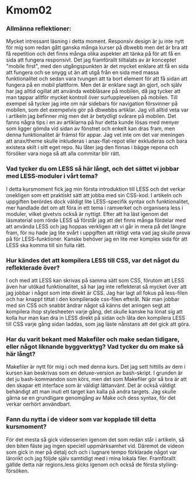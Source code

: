 Kmom02
===============================

### Allmänna reflektioner:

Mycket intressant läsning i detta moment. Responsiv design är ju inte nytt för mig som redan gått ganska många kurser på dbwebb men det är bra att få repetition och det finns många olika aspekter att tänka på för att få en sida att fungera responsivt. Det jag framförallt tilltalats av är konceptet "mobile first", med den utgångspunkten är det mycket enklare att få en sida att fungera och se snygg ut än att utgå från en sida med massa funktionalitet och sedan vara tvungen att ta bort element för att få sidan att fungera på en mobil plattform. Men det är enklare sagt än gjort, och själv har jag alltid ogillat att använda webbläsare på mobilen, då jag tycker att man tappar alltför mycket kontroll över surfupplevelsen på mobilen. Till exempel så tycker jag inte om när sidebars för navigation försvinner på mobilen, som det exempelvis gör på dbwebbs artiklar. Jag vill alltid veta var i artikeln jag befinner mig men det är betydligt svårare på mobilen. Det fanns några tips i en av artiklarna på hur detta kunde lösas med menyer som ligger gömda vid sidan av fönstret och enkelt kan dras fram, men denna funktionalitet är främst för appar.
Jag vet inte om det var meningen att anax/theme skulle inkluderas i anax-flat-repot eller exkluderas och bara existera skilt i sitt eget repo. Nu låter jag den finnas i bägge repona och försöker vara noga så att alla commitar blir rätt.

### Vad tycker du om LESS så här långt, och det sättet vi jobbar med LESS-moduler i vårt tema?

I detta kursmoment fick jag min första introduktion till LESS och det verkar onekligen som ett praktiskt sätt att jobba med sin CSS-kod. I artikeln och uppgiften berördes dock väldigt lite LESS-specifik syntax och funktionalitet, mer handlade det om att föra in ett tema i ramverket och organisera less i moduler, vilket givetvis också är nyttigt. Efter att ha läst igenom det läsmaterial som rörde LESS så förstår jag att det finns många fördelar med att använda LESS och jag hoppas verkligen att vi går in mera på det längre fram, för nu hade jag lite svårt i uppgiften att riktigt veta vad jag skulle prova på för LESS-funktioner. Kanske behöver jag en lite mer komplex sida för att LESS ska komma till sin fulla rätt.

### Hur kändes det att kompilera LESS till CSS, var det något du reflekterade över?

I och med att LESS kan skrivas på samma sätt som CSS, förutom att LESS även har utökad funktionalitet, så har jag inte reflekterat så mycket över att jag jobbar i något som inte direkt är CSS. Jag har lagt all fokus på less-filen och har knappt tittat i den kompilerade css-filen efteråt. När man jobbar med sin CSS och snabbt ändrar något så känns det aningen segt att kompilera ihop stylesheeten varje gång, det skulle kanske ha lönat sig att kolla hur man kan dra in LESS direkt på sidan och låta den kompilera LESS till CSS varje gång sidan laddas, som jag läste nånstans att det gick att göra.

### Har du varit bekant med Makefiler och make sedan tidigare, eller något liknande byggverktyg? Vad tycker du om make så här långt?

Makefiler är nytt för mig i och med denna kurs. Det jag sett hittills av dem i kursen kan beskrivas som en deluxe-version av bash-skript. I grunden är det ju bash-kommandon som körs, men det som Makefiler gör så bra är att den skapar ett interface som är väldigt lättanvänt. Det är också väldigt behändigt att man inuti ett target kan kalla på andra targets. Jag skulle gärna se en grundligare genomgång av Make och dess syntax, för det verkar oerhört användbart.

### Fann du nytta i de videor som var kopplade till detta kursmoment?

För det mesta så gick videoserien igenom det som redan står i artikeln, så den biten fäste jag ingen speciell uppmärksamhet vid. Däremot de videon som gick in mer på detalj och och i lugnare tempo förklarade något var lärorikt och jag följde själv samtidigt med i mina lokala filer. Framförallt gällde detta när regions.less gicks igenom och också de första styliing-försöken.
